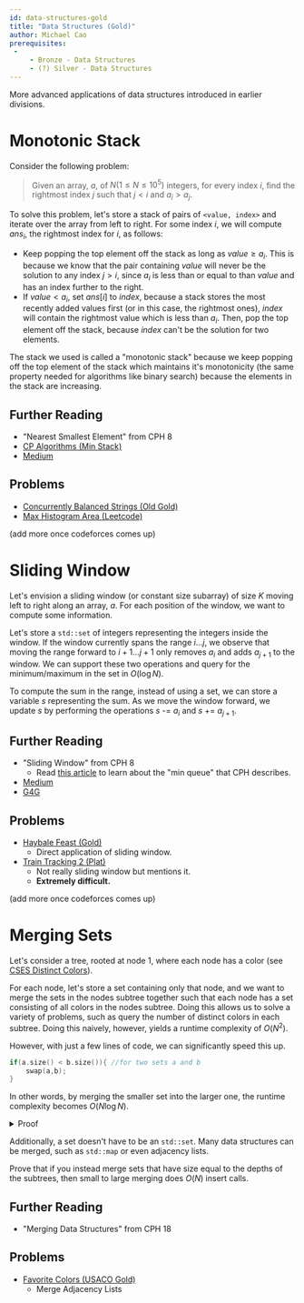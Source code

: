 ```yaml
---
id: data-structures-gold
title: "Data Structures (Gold)"
author: Michael Cao 
prerequisites: 
 - 
     - Bronze - Data Structures
     - (?) Silver - Data Structures
---
```


<module-excerpt>

More advanced applications of data structures introduced in earlier divisions.

</module-excerpt>

# Monotonic Stack

Consider the following problem: 

> Given an array, $a$, of $N (1 \le N \le 10^5)$ integers, for every index $i$, find the rightmost index $j$ such that $j < i$ and $a_i > a_j$. 

To solve this problem, let's store a stack of pairs of `<value, index>` and iterate over the array from left to right.  For some index $i$, we will compute $ans_i$, the rightmost index for $i$, as follows:

- Keep popping the top element off the stack as long as $value \ge a_i$. This is because we know that the pair containing $value$ will never be the solution to any index $j > i$, since $a_i$ is less than or equal to than $value$ and has an index further to the right.
- If $value < a_i$, set $ans[i]$ to $index$, because a stack stores the most recently added values first (or in this case, the rightmost ones), $index$ will contain the rightmost value which is less than $a_i$. Then, pop the top element off the stack, because $index$ can't be the solution for two elements.

The stack we used is called a "monotonic stack" because we keep popping off the top element of the stack which maintains it's monotonicity (the same property needed for algorithms like binary search) because the elements in the stack are increasing. 

## Further Reading
- "Nearest Smallest Element" from CPH 8
- [CP Algorithms (Min Stack)](https://cp-algorithms.com/data_structures/stack_queue_modification.html)
- [Medium](https://medium.com/@vishnuvardhan623/monotonic-stack-e9dcc4fa8c3e)

## Problems
- [Concurrently Balanced Strings (Old Gold)](http://www.usaco.org/index.php?page=viewproblem2&cpid=194)
- [Max Histogram Area (Leetcode)](https://leetcode.com/problems/largest-rectangle-in-histogram/)

(add more once codeforces comes up)

# Sliding Window 

Let's envision a sliding window (or constant size subarray) of size $K$ moving left to right along an array, $a$. For each position of the window, we want to compute some information. 

Let's store a `std::set` of integers representing the integers inside the window. If the window currently spans the range $i \dots j$, we observe that moving the range forward to $i+1 \dots j+1$ only removes $a_i$ and adds $a_{j+1}$ to the window. We can support these two operations and query for the minimum/maximum in the set in $O(\log N)$. 

To compute the sum in the range, instead of using a set, we can store a variable $s$ representing the sum. As we move the window forward, we update $s$ by performing the operations $s$ -= $a_i$ and $s$ += $a_{j+1}$. 

## Further Reading
- "Sliding Window" from CPH 8
	- Read [this article]([https://cp-algorithms.com/data_structures/stack_queue_modification.html](https://cp-algorithms.com/data_structures/stack_queue_modification.html)) to learn about the "min queue" that CPH describes. 
- [Medium]([https://levelup.gitconnected.com/an-introduction-to-sliding-window-algorithms-5533c4fe1cc7](https://levelup.gitconnected.com/an-introduction-to-sliding-window-algorithms-5533c4fe1cc7))
- [G4G]([https://www.geeksforgeeks.org/window-sliding-technique/](https://www.geeksforgeeks.org/window-sliding-technique/))

## Problems
- [Haybale Feast (Gold)](http://usaco.org/index.php?page=viewproblem2&cpid=767)
	- Direct application of sliding window.
- [Train Tracking 2 (Plat)]([http://www.usaco.org/current/data/sol_train_platinum_open18.html](http://www.usaco.org/current/data/sol_train_platinum_open18.html))
	- Not really sliding window but mentions it.
	- **Extremely difficult.**

(add more once codeforces comes up)

# Merging Sets
Let's consider a tree, rooted at node $1$, where each node has a color (see [CSES Distinct Colors](https://cses.fi/problemset/task/1139)). 

For each node, let's store a set containing only that node, and we want to merge the sets in the nodes subtree together such that each node has a set consisting of all colors in the nodes subtree. Doing this allows us to solve a variety of problems, such as query the number of distinct colors in each subtree. Doing this naively, however, yields a runtime complexity of $O(N^2)$. 

However, with just a few lines of code, we can significantly speed this up.
```cpp
if(a.size() < b.size()){ //for two sets a and b
	swap(a,b);
}
```  
In other words, by merging the smaller set into the larger one, the runtime complexity becomes $O(N\log N).$
<details>
<summary> Proof </summary>

When merging two sets, you move from the smaller set to the larger set. If the size of the smaller set is $X$, then the size of the resulting set is at least $2X$. Thus, an element that has been moved $Y$ times will be in a set of size $2^Y$, and since the maximum size of a set is $N$ (the root), each element will be moved at most $O(\log N$) times leading to a total complexity of $O(N\log N)$.
</details>

Additionally, a set doesn't have to be an `std::set`. Many data structures can be merged, such as `std::map` or even adjacency lists. 

<info-block title="Challenge">

Prove that if you instead merge sets that have size equal to the depths of the subtrees, then small to large merging does $O(N)$ insert calls.

</info-block>

## Further Reading

- "Merging Data Structures" from CPH 18

## Problems
- [Favorite Colors (USACO Gold)](http://www.usaco.org/index.php?page=viewproblem2&cpid=1042)
	- Merge Adjacency Lists
